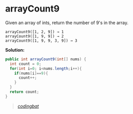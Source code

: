# arrayCount9

Given an array of ints, return the number of 9's in the array.

```
arrayCount9([1, 2, 9]) → 1
arrayCount9([1, 9, 9]) → 2
arrayCount9([1, 9, 9, 3, 9]) → 3
```

**Solution:**

```java
public int arrayCount9(int[] nums) {
  int count = 0;
  for(int i=0; i<nums.length;i++){
    if(nums[i]==9){
      count++;
    }
  }
  return count;
}
```

> _[codingbat](http://codingbat.com/prob/p184031)_